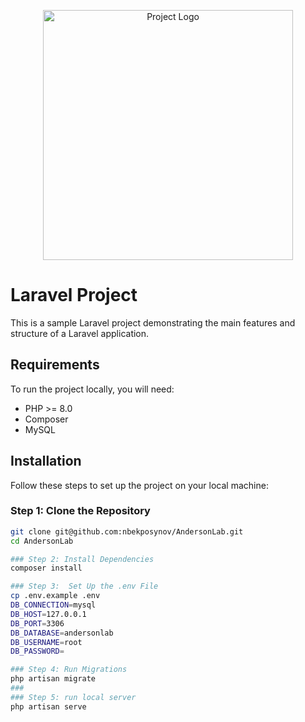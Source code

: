 <p align="center"><a href="https://laravel.com" target="_blank"><img src="https://github.com/nbekposynov/AndersonLab/assets/63286544/32c49d00-c48e-4d4a-8005-eeef96aae296" width="400" alt="Project Logo"></a></p>

# Laravel Project

This is a sample Laravel project demonstrating the main features and structure of a Laravel application.

## Requirements

To run the project locally, you will need:

- PHP >= 8.0
- Composer
- MySQL

## Installation

Follow these steps to set up the project on your local machine:

### Step 1: Clone the Repository

```sh
git clone git@github.com:nbekposynov/AndersonLab.git
cd AndersonLab

### Step 2: Install Dependencies
composer install 

### Step 3:  Set Up the .env File
cp .env.example .env
DB_CONNECTION=mysql
DB_HOST=127.0.0.1
DB_PORT=3306
DB_DATABASE=andersonlab
DB_USERNAME=root
DB_PASSWORD=

### Step 4: Run Migrations
php artisan migrate
###
### Step 5: run local server
php artisan serve



